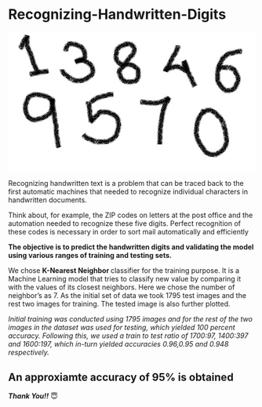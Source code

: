 # Recognizing-Handwritten-Digits


![R](Recogn.jpg)

Recognizing handwritten text is a problem that can be traced back to the first automatic machines that needed to recognize individual characters in handwritten documents. 

Think about, for example, the ZIP codes on letters at the post office and the automation needed to recognize these five digits. Perfect recognition of these codes is necessary in order to sort mail automatically and efficiently


<b> The objective is to predict the handwritten digits and validating the model using various ranges of training and testing sets.</b>

We chose <b> K-Nearest Neighbor </b> classifier for the training purpose. It is a Machine Learning model that tries to classify new value by comparing it with the values of its closest neighbors. Here we chose the number of neighbor’s as 7. As the initial set of data we took 1795 test images and the rest two images for training. The tested image is also further plotted.


_Initial training was conducted using 1795 images and for the rest of the two images in the dataset was used for testing, which yielded 100 percent accuracy. Following this, we used a train to test ratio of 1700:97, 1400:397 and 1600:197, which in-turn yielded accuracies 0.96,0.95 and 0.948 respectively._

<h2> An approxiamte accuracy of 95% is obtained </h2>

_**Thank You!!**_	:innocent:
